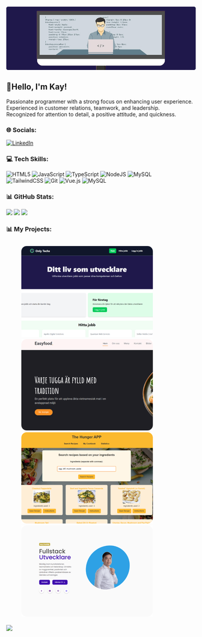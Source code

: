![MasterHead](https://github.com/kayn85/kayn85/blob/main/MasterHeader.png)

## 👋Hello, I'm Kay!
Passionate programmer with a strong focus on enhancing user experience.<br>Experienced in customer relations, teamwork, and leadership.<br> Recognized for attention to detail, a positive attitude, and quickness.


### 🌐 Socials:
[![LinkedIn](https://img.shields.io/badge/LinkedIn-%230077B5.svg?logo=linkedin&logoColor=white)](https://linkedin.com/in/kay-newyen) 

### 💻 Tech Skills:
![HTML5](https://img.shields.io/badge/html5-%23E34F26.svg?style=for-the-badge&logo=html5&logoColor=white) ![JavaScript](https://img.shields.io/badge/javascript-%23323330.svg?style=for-the-badge&logo=javascript&logoColor=%23F7DF1E) ![TypeScript](https://img.shields.io/badge/typescript-%23007ACC.svg?style=for-the-badge&logo=typescript&logoColor=white) ![NodeJS](https://img.shields.io/badge/node.js-6DA55F?style=for-the-badge&logo=node.js&logoColor=white) ![MySQL](https://img.shields.io/badge/mysql-4479A1.svg?style=for-the-badge&logo=mysql&logoColor=white) <br>![TailwindCSS](https://img.shields.io/badge/tailwindcss-%2338B2AC.svg?style=for-the-badge&logo=tailwind-css&logoColor=white) ![Git](https://img.shields.io/badge/git-%23F05033.svg?style=for-the-badge&logo=git&logoColor=white) ![Vue.js](https://img.shields.io/badge/vue.js-%2335495e.svg?style=for-the-badge&logo=vuedotjs&logoColor=%234FC08D) ![MySQL](https://img.shields.io/badge/mysql-4479A1.svg?style=for-the-badge&logo=mysql&logoColor=white)
### 📊 GitHub Stats:
![](https://github-readme-stats.vercel.app/api?username=kayn85&theme=blueberry&hide_border=false&include_all_commits=true&count_private=false)
![](https://github-readme-streak-stats.herokuapp.com/?user=kayn85&theme=blueberry&hide_border=false)
![](https://github-readme-stats.vercel.app/api/top-langs/?username=kayn85&theme=blueberry&hide_border=false&include_all_commits=true&count_private=false&layout=compact)

### 📊 My Projects:
[<img src="https://github.com/kayn85/kayn85/blob/main/onlytechs.png" hspace="40">](https://onlytechs.netlify.app/)
[<img src="https://github.com/kayn85/kayn85/blob/main/easyfood.png" hspace="40">](https://easifood.netlify.app/)
[<img src="https://github.com/kayn85/kayn85/blob/main/hunger.png" hspace="40">](https://dahunger.netlify.app/)
[<img src="https://github.com/kayn85/kayn85/blob/main/portfolio.png" hspace="40">](https://kayn-portfolio.netlify.app/)
---
[![](https://visitcount.itsvg.in/api?id=kayn85&icon=0&color=1)](https://visitcount.itsvg.in)
